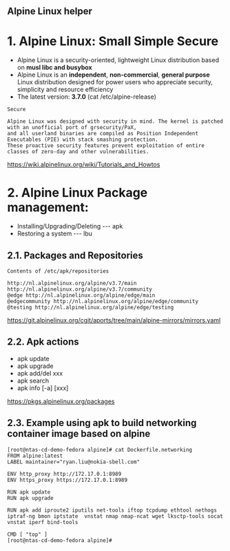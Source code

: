 Alpine Linux helper 
---
# 1. Alpine Linux: Small Simple Secure 
* Alpine Linux is a security-oriented, lightweight Linux distribution based on **musl libc and busybox**
* Alpine Linux is an __independent__, __non-commercial__, __general purpose__ Linux distribution designed for power users who appreciate security, simplicity and resource efficiency
* The latest version: **3.7.0** (cat /etc/alpine-release)

```
Secure

Alpine Linux was designed with security in mind. The kernel is patched with an unofficial port of grsecurity/PaX, 
and all userland binaries are compiled as Position Independent Executables (PIE) with stack smashing protection. 
These proactive security features prevent exploitation of entire classes of zero-day and other vulnerabilities.
```
https://wiki.alpinelinux.org/wiki/Tutorials_and_Howtos

# 2. Alpine Linux Package management: 
* Installing/Upgrading/Deleting --- apk
* Restoring a system  --- lbu
## 2.1. Packages and Repositories

```
Contents of /etc/apk/repositories

http://nl.alpinelinux.org/alpine/v3.7/main
http://nl.alpinelinux.org/alpine/v3.7/community
@edge http://nl.alpinelinux.org/alpine/edge/main
@edgecommunity http://nl.alpinelinux.org/alpine/edge/community
@testing http://nl.alpinelinux.org/alpine/edge/testing
```
https://git.alpinelinux.org/cgit/aports/tree/main/alpine-mirrors/mirrors.yaml

## 2.2. Apk actions
* apk update
* apk upgrade
* apk add/del xxx
* apk search 
* apk info [-a] [xxx]

https://pkgs.alpinelinux.org/packages

## 2.3. Example using apk to build networking container image based on alpine
```
[root@ntas-cd-demo-fedora alpine]# cat Dockerfile.networking
FROM alpine:latest
LABEL maintainer="ryan.liu@nokia-sbell.com"

ENV http_proxy http://172.17.0.1:8989
ENV https_proxy https://172.17.0.1:8989

RUN apk update
RUN apk upgrade

RUN apk add iproute2 iputils net-tools iftop tcpdump ethtool nethogs iptraf-ng bmon iptstate  vnstat nmap nmap-ncat wget lksctp-tools socat vnstat iperf bind-tools

CMD [ "top" ]
[root@ntas-cd-demo-fedora alpine]#
```

